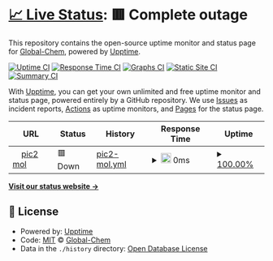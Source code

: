 # [📈 Live Status](https://Global-Chem.github.io/upptime-drug-design-ai-companies): <!--live status--> **🟥 Complete outage**

This repository contains the open-source uptime monitor and status page for [Global-Chem](www.globalchemistry.org), powered by [Upptime](https://github.com/upptime/upptime).

[![Uptime CI](https://github.com/Global-Chem/upptime-drug-design-ai-companies/workflows/Uptime%20CI/badge.svg)](https://github.com/Global-Chem/upptime-drug-design-ai-companies/actions?query=workflow%3A%22Uptime+CI%22)
[![Response Time CI](https://github.com/Global-Chem/upptime-drug-design-ai-companies/workflows/Response%20Time%20CI/badge.svg)](https://github.com/Global-Chem/upptime-drug-design-ai-companies/actions?query=workflow%3A%22Response+Time+CI%22)
[![Graphs CI](https://github.com/Global-Chem/upptime-drug-design-ai-companies/workflows/Graphs%20CI/badge.svg)](https://github.com/Global-Chem/upptime-drug-design-ai-companies/actions?query=workflow%3A%22Graphs+CI%22)
[![Static Site CI](https://github.com/Global-Chem/upptime-drug-design-ai-companies/workflows/Static%20Site%20CI/badge.svg)](https://github.com/Global-Chem/upptime-drug-design-ai-companies/actions?query=workflow%3A%22Static+Site+CI%22)
[![Summary CI](https://github.com/Global-Chem/upptime-drug-design-ai-companies/workflows/Summary%20CI/badge.svg)](https://github.com/Global-Chem/upptime-drug-design-ai-companies/actions?query=workflow%3A%22Summary+CI%22)

With [Upptime](https://upptime.js.org), you can get your own unlimited and free uptime monitor and status page, powered entirely by a GitHub repository. We use [Issues](https://github.com/Global-Chem/upptime-drug-design-ai-companies/issues) as incident reports, [Actions](https://github.com/Global-Chem/upptime-drug-design-ai-companies/actions) as uptime monitors, and [Pages](https://Global-Chem.github.io/upptime-drug-design-ai-companies) for the status page.

<!--start: status pages-->
<!-- This summary is generated by Upptime (https://github.com/upptime/upptime) -->
<!-- Do not edit this manually, your changes will be overwritten -->
<!-- prettier-ignore -->
| URL | Status | History | Response Time | Uptime |
| --- | ------ | ------- | ------------- | ------ |
| <img alt="" src="https://icons.duckduckgo.com/ip3/www.pic2mol.com.ico" height="13"> [pic2 mol](https://www.pic2mol.com) | 🟥 Down | [pic2-mol.yml](https://github.com/Global-Chem/upptime-drug-design-ai-companies/commits/HEAD/history/pic2-mol.yml) | <details><summary><img alt="Response time graph" src="./graphs/pic2-mol/response-time-week.png" height="20"> 0ms</summary><br><a href="https://Global-Chem.github.io/upptime-drug-design-ai-companies/history/pic2-mol"><img alt="Response time 0" src="https://img.shields.io/endpoint?url=https%3A%2F%2Fraw.githubusercontent.com%2FGlobal-Chem%2Fupptime-drug-design-ai-companies%2FHEAD%2Fapi%2Fpic2-mol%2Fresponse-time.json"></a><br><a href="https://Global-Chem.github.io/upptime-drug-design-ai-companies/history/pic2-mol"><img alt="24-hour response time 0" src="https://img.shields.io/endpoint?url=https%3A%2F%2Fraw.githubusercontent.com%2FGlobal-Chem%2Fupptime-drug-design-ai-companies%2FHEAD%2Fapi%2Fpic2-mol%2Fresponse-time-day.json"></a><br><a href="https://Global-Chem.github.io/upptime-drug-design-ai-companies/history/pic2-mol"><img alt="7-day response time 0" src="https://img.shields.io/endpoint?url=https%3A%2F%2Fraw.githubusercontent.com%2FGlobal-Chem%2Fupptime-drug-design-ai-companies%2FHEAD%2Fapi%2Fpic2-mol%2Fresponse-time-week.json"></a><br><a href="https://Global-Chem.github.io/upptime-drug-design-ai-companies/history/pic2-mol"><img alt="30-day response time 0" src="https://img.shields.io/endpoint?url=https%3A%2F%2Fraw.githubusercontent.com%2FGlobal-Chem%2Fupptime-drug-design-ai-companies%2FHEAD%2Fapi%2Fpic2-mol%2Fresponse-time-month.json"></a><br><a href="https://Global-Chem.github.io/upptime-drug-design-ai-companies/history/pic2-mol"><img alt="1-year response time 0" src="https://img.shields.io/endpoint?url=https%3A%2F%2Fraw.githubusercontent.com%2FGlobal-Chem%2Fupptime-drug-design-ai-companies%2FHEAD%2Fapi%2Fpic2-mol%2Fresponse-time-year.json"></a></details> | <details><summary><a href="https://Global-Chem.github.io/upptime-drug-design-ai-companies/history/pic2-mol">100.00%</a></summary><a href="https://Global-Chem.github.io/upptime-drug-design-ai-companies/history/pic2-mol"><img alt="All-time uptime 100.00%" src="https://img.shields.io/endpoint?url=https%3A%2F%2Fraw.githubusercontent.com%2FGlobal-Chem%2Fupptime-drug-design-ai-companies%2FHEAD%2Fapi%2Fpic2-mol%2Fuptime.json"></a><br><a href="https://Global-Chem.github.io/upptime-drug-design-ai-companies/history/pic2-mol"><img alt="24-hour uptime 100.00%" src="https://img.shields.io/endpoint?url=https%3A%2F%2Fraw.githubusercontent.com%2FGlobal-Chem%2Fupptime-drug-design-ai-companies%2FHEAD%2Fapi%2Fpic2-mol%2Fuptime-day.json"></a><br><a href="https://Global-Chem.github.io/upptime-drug-design-ai-companies/history/pic2-mol"><img alt="7-day uptime 100.00%" src="https://img.shields.io/endpoint?url=https%3A%2F%2Fraw.githubusercontent.com%2FGlobal-Chem%2Fupptime-drug-design-ai-companies%2FHEAD%2Fapi%2Fpic2-mol%2Fuptime-week.json"></a><br><a href="https://Global-Chem.github.io/upptime-drug-design-ai-companies/history/pic2-mol"><img alt="30-day uptime 100.00%" src="https://img.shields.io/endpoint?url=https%3A%2F%2Fraw.githubusercontent.com%2FGlobal-Chem%2Fupptime-drug-design-ai-companies%2FHEAD%2Fapi%2Fpic2-mol%2Fuptime-month.json"></a><br><a href="https://Global-Chem.github.io/upptime-drug-design-ai-companies/history/pic2-mol"><img alt="1-year uptime 100.00%" src="https://img.shields.io/endpoint?url=https%3A%2F%2Fraw.githubusercontent.com%2FGlobal-Chem%2Fupptime-drug-design-ai-companies%2FHEAD%2Fapi%2Fpic2-mol%2Fuptime-year.json"></a></details>

<!--end: status pages-->

[**Visit our status website →**](https://Global-Chem.github.io/upptime-drug-design-ai-companies)

## 📄 License

- Powered by: [Upptime](https://github.com/upptime/upptime)
- Code: [MIT](./LICENSE) © [Global-Chem](www.globalchemistry.org)
- Data in the `./history` directory: [Open Database License](https://opendatacommons.org/licenses/odbl/1-0/)
